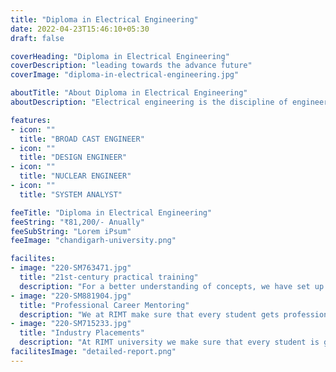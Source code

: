 ```yaml
---
title: "Diploma in Electrical Engineering"
date: 2022-04-23T15:46:10+05:30
draft: false

coverHeading: "Diploma in Electrical Engineering"
coverDescription: "leading towards the advance future"
coverImage: "diploma-in-electrical-engineering.jpg"

aboutTitle: "About Diploma in Electrical Engineering"
aboutDescription: "Electrical engineering is the discipline of engineering that deals with the generation, distribution, and maintenance of power. This involves researching the machinery and components used in the preceding. Electricity will be available till the end of time, therefore engineers will be in high demand. Engineers build and maintain electrical machinery in large power firms, industries, and hotels, among other places. An electrical engineer is required everywhere it's an electric installation. Electrical engineering has also experienced technical advancements, which is why the term electronics appears."

features:
- icon: ""
  title: "BROAD CAST ENGINEER"
- icon: ""
  title: "DESIGN ENGINEER"
- icon: ""
  title: "NUCLEAR ENGINEER"
- icon: ""
  title: "SYSTEM ANALYST"

feeTitle: "Diploma in Electrical Engineering"
feeString: "₹81,200/- Anually"
feeSubString: "Lorem iPsum"
feeImage: "chandigarh-university.png"

facilites:
- image: "220-SM763471.jpg"
  title: "21st-century practical training"
  description: "For a better understanding of concepts, we have set up advanced 21st-century tools equipped with advanced training methods so that students can learn every concept practically in a better way."
- image: "220-SM881904.jpg"
  title: "Professional Career Mentoring"
  description: "We at RIMT make sure that every student gets professional career mentoring from the industry experts to set career targets & for this we have created a career & placement cell too."
- image: "220-SM715233.jpg"
  title: "Industry Placements"
  description: "At RIMT university we make sure that every student is getting placed, each year more than 500 companies visit the campus of RIMT to hire our brightest of the talents"
facilitesImage: "detailed-report.png"
---
```



